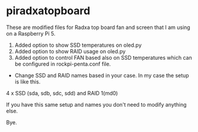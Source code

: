 # piradxatopboard

These are modified files for Radxa top board fan and screen that I am using on a Raspberry Pi 5.

1. Added option to show SSD temperatures on oled.py
2. Added option to show RAID usage on oled.py
3. Added option to control FAN based also on SSD temperatures which can be configured in rockpi-penta.conf file.

* Change SSD and RAID names based in your case. In my case the setup is like this.

4 x SSD (sda, sdb, sdc, sdd) and RAID 1(md0)

If you have this same setup and names you don't need to modify anything else.

Bye.

